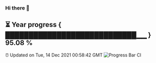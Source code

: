 ### Hi there 👋
⏳ Year progress { ████████████████████████████▁▁ } 95.08 %
---
⏰ Updated on Tue, 14 Dec 2021 00:58:42 GMT
![Progress Bar CI](https://github.com/liununu/liununu/workflows/Progress%20Bar%20CI/badge.svg)
